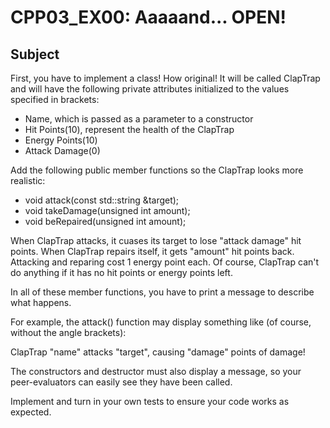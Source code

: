 # CPP03_EX00: Aaaaand... OPEN!

## Subject

First, you have to implement a class! How original!
It will be called ClapTrap and will have the following private attributes 
initialized to the values specified in brackets:

- Name, which is passed as a parameter to a constructor
- Hit Points(10), represent the health of the ClapTrap
- Energy Points(10)
- Attack Damage(0)

Add the following public member functions so the ClapTrap looks more realistic:
- void attack(const std::string &target);
- void takeDamage(unsigned int amount);
- void beRepaired(unsigned int amount);

When ClapTrap attacks, it cuases its target to lose "attack damage" hit points.
When ClapTrap repairs itself, it gets "amount" hit points back.
Attacking and reparing cost 1 energy point each.
Of course, ClapTrap can't do anything if it has no hit points or energy points left.

In all of these member functions, you have to print a message to describe what happens.

For example, the attack() function may display something like (of course, without the angle brackets):

ClapTrap "name" attacks "target", causing "damage" points of damage!

The constructors and destructor must also display a message, so your peer-evaluators
can easily see they have been called.

Implement and turn in your own tests to ensure your code works as expected.